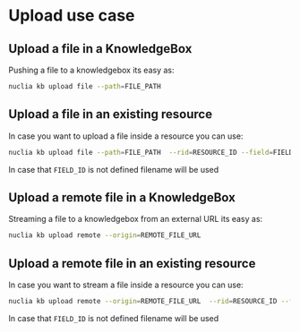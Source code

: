 # Upload use case

## Upload a file in a KnowledgeBox

Pushing a file to a knowledgebox its easy as:

```bash
nuclia kb upload file --path=FILE_PATH
```

## Upload a file in an existing resource


In case you want to upload a file inside a resource you can use:

```bash
nuclia kb upload file --path=FILE_PATH  --rid=RESOURCE_ID --field=FIELD_ID
```

In case that `FIELD_ID` is not defined filename will be used

## Upload a remote file in a KnowledgeBox

Streaming a file to a knowledgebox from an external URL its easy as:

```bash
nuclia kb upload remote --origin=REMOTE_FILE_URL
```

## Upload a remote file in an existing resource

In case you want to stream a file inside a resource you can use:

```bash
nuclia kb upload remote --origin=REMOTE_FILE_URL  --rid=RESOURCE_ID --field=FIELD_ID
```

In case that `FIELD_ID` is not defined filename will be used